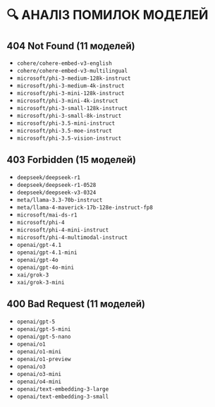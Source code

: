 # 🔍 АНАЛІЗ ПОМИЛОК МОДЕЛЕЙ

## 404 Not Found (11 моделей)

- `cohere/cohere-embed-v3-english`
- `cohere/cohere-embed-v3-multilingual`
- `microsoft/phi-3-medium-128k-instruct`
- `microsoft/phi-3-medium-4k-instruct`
- `microsoft/phi-3-mini-128k-instruct`
- `microsoft/phi-3-mini-4k-instruct`
- `microsoft/phi-3-small-128k-instruct`
- `microsoft/phi-3-small-8k-instruct`
- `microsoft/phi-3.5-mini-instruct`
- `microsoft/phi-3.5-moe-instruct`
- `microsoft/phi-3.5-vision-instruct`

## 403 Forbidden (15 моделей)

- `deepseek/deepseek-r1`
- `deepseek/deepseek-r1-0528`
- `deepseek/deepseek-v3-0324`
- `meta/llama-3.3-70b-instruct`
- `meta/llama-4-maverick-17b-128e-instruct-fp8`
- `microsoft/mai-ds-r1`
- `microsoft/phi-4`
- `microsoft/phi-4-mini-instruct`
- `microsoft/phi-4-multimodal-instruct`
- `openai/gpt-4.1`
- `openai/gpt-4.1-mini`
- `openai/gpt-4o`
- `openai/gpt-4o-mini`
- `xai/grok-3`
- `xai/grok-3-mini`

## 400 Bad Request (11 моделей)

- `openai/gpt-5`
- `openai/gpt-5-mini`
- `openai/gpt-5-nano`
- `openai/o1`
- `openai/o1-mini`
- `openai/o1-preview`
- `openai/o3`
- `openai/o3-mini`
- `openai/o4-mini`
- `openai/text-embedding-3-large`
- `openai/text-embedding-3-small`

